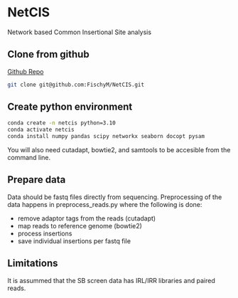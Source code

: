 
# NetCIS

Network based Common Insertional Site analysis

## Clone from github

[Github Repo](https://github.com/FischyM/NetCIS)

```bash
git clone git@github.com:FischyM/NetCIS.git
```

## Create python environment

```bash
conda create -n netcis python=3.10
conda activate netcis
conda install numpy pandas scipy networkx seaborn docopt pysam
```

You will also need cutadapt, bowtie2, and samtools to be accesible from the command line.

## Prepare data

Data should be fastq files directly from sequencing. Preprocessing of the data happens in preprocess_reads.py where the following is done:

- remove adaptor tags from the reads (cutadapt)
- map reads to reference genome (bowtie2)
- process insertions
- save individual insertions per fastq file

## Limitations

It is assummed that the SB screen data has IRL/IRR libraries and paired reads.
